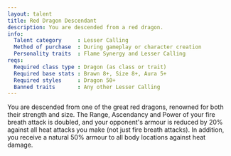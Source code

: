 ```yaml
---
layout: talent
title: Red Dragon Descendant
description: You are descended from a red dragon.
info:
  Talent category     : Lesser Calling
  Method of purchase  : During gameplay or character creation
  Personality traits  : Flame Synergy and Lesser Calling
reqs:
  Required class type : Dragon (as class or trait)
  Required base stats : Brawn 8+, Size 8+, Aura 5+
  Required styles     : Dragon 50+
  Banned traits       : Any other Lesser Calling
---
```


You are descended from one of the great red dragons, renowned for both their strength and size. The Range, Ascendancy and Power of your fire breath attack is doubled, and your opponent's armour is reduced by 20% against all heat attacks you make (not just fire breath attacks). In addition, you receive a natural 50% armour to all body locations against heat damage.